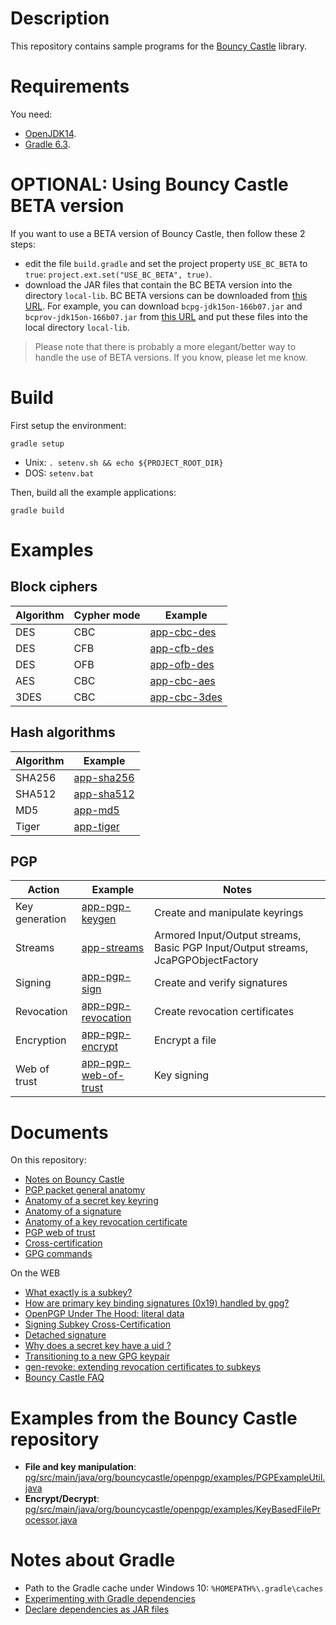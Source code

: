 # Description

This repository contains sample programs for the [Bouncy Castle](https://www.bouncycastle.org) library.

# Requirements

You need:
* [OpenJDK14](doc/java-version.md).
* [Gradle 6.3](doc/gradle-version.md).

# OPTIONAL: Using Bouncy Castle BETA version

If you want to use a BETA version of Bouncy Castle, then follow these 2 steps:

* edit the file `build.gradle` and set the project property `USE_BC_BETA` to `true`: `project.ext.set("USE_BC_BETA", true)`.
* download the JAR files that contain the BC BETA version into the directory `local-lib`.
  BC BETA versions can be downloaded from [this URL](https://downloads.bouncycastle.org/betas/).
  For example, you can download `bcpg-jdk15on-166b07.jar` and `bcprov-jdk15on-166b07.jar` from [this URL](https://downloads.bouncycastle.org/betas/)
  and put these files into the local directory `local-lib`.

> Please note that there is probably a more elegant/better way to handle the use of BETA versions.
> If you know, please let me know.

# Build

First setup the environment:

    gradle setup
    
* Unix: `. setenv.sh && echo ${PROJECT_ROOT_DIR}`
* DOS: `setenv.bat`
    
Then, build all the example applications:

    gradle build
    
# Examples

## Block ciphers

| Algorithm | Cypher mode | Example                      |
|-----------|-------------|------------------------------|
| DES       | CBC         | [app-cbc-des](app-cbc-des)   |
| DES       | CFB         | [app-cfb-des](app-cfb-des)   |
| DES       | OFB         | [app-ofb-des](app-ofb-des)   |
| AES       | CBC         | [app-cbc-aes](app-cbc-aes)   |
| 3DES      | CBC         | [app-cbc-3des](app-cbc-3des) |

## Hash algorithms

| Algorithm | Example                      |
|-----------|------------------------------|
| SHA256    | [app-sha256](app-sha256)     |
| SHA512    | [app-sha512](app-sha512)     |
| MD5       | [app-md5](app-md5)           |
| Tiger     | [app-tiger](app-tiger)       |

## PGP

| Action               | Example                                        | Notes                                                                              |
|----------------------|------------------------------------------------|------------------------------------------------------------------------------------|
| Key generation       | [app-pgp-keygen](app-pgp-keygen)               | Create and manipulate keyrings                                                     |
| Streams              | [app-streams](app-streams)                     | Armored Input/Output streams, Basic PGP Input/Output streams, JcaPGPObjectFactory  |
| Signing              | [app-pgp-sign](app-pgp-sign)                   | Create and verify signatures                                                       |
| Revocation           | [app-pgp-revocation](app-pgp-revocation)       | Create revocation certificates                                                     |
| Encryption           | [app-pgp-encrypt](app-pgp-encrypt)             | Encrypt a file                                                                     |
| Web of trust         | [app-pgp-web-of-trust](app-pgp-web-of-trust)   | Key signing                                                                        |

# Documents

On this repository:

* [Notes on Bouncy Castle](doc/bouncy-castle-notes.md)
* [PGP packet general anatomy](doc/pgp-packet.md)
* [Anatomy of a secret key keyring](doc/pgp-packets-secret-keyring.md)
* [Anatomy of a signature](doc/pgp-packets-signature.md)
* [Anatomy of a key revocation certificate](doc/pgp-packets-revocation.md)
* [PGP web of trust](doc/pgp-web-of-trust.md)
* [Cross-certification](doc/cross-certify.md)
* [GPG commands](doc/gpg.md)

On the WEB

* [What exactly is a subkey?](https://security.stackexchange.com/questions/76940/what-exactly-is-a-subkey)
* [How are primary key binding signatures (0x19) handled by gpg?](https://lists.gnupg.org/pipermail/gnupg-users/2014-May/049794.html)
* [OpenPGP Under The Hood: literal data](https://under-the-hood.sequoia-pgp.org/literal-data/)
* [Signing Subkey Cross-Certification](https://gnupg.org/faq/subkey-cross-certify.html)
* [Detached signature](https://subversivebytes.wordpress.com/2013/12/10/pgp-cryptography-with-the-legion-of-the-bouncy-castle-part-5/)
* [Why does a secret key have a <ultimate> uid ?](https://unix.stackexchange.com/questions/407062/gpg-list-keys-command-outputs-uid-unknown-after-importing-private-key-onto)
* [Transitioning to a new GPG keypair](https://www.alessandromenti.it/blog/2017/01/transitioning-new-gpg-keypair.html)
* [gen-revoke: extending revocation certificates to subkeys](https://blogs.gentoo.org/mgorny/2019/02/20/gen-revoke-extending-revocation-certificates-to-subkeys/)
* [Bouncy Castle FAQ](http://www.bouncycastle.org/wiki/display/JA1/PGP+Questions)

# Examples from the Bouncy Castle repository

* **File and key manipulation**: [pg/src/main/java/org/bouncycastle/openpgp/examples/PGPExampleUtil.java](https://github.com/bcgit/bc-java/blob/master/pg/src/main/java/org/bouncycastle/openpgp/examples/PGPExampleUtil.java)
* **Encrypt/Decrypt**: [pg/src/main/java/org/bouncycastle/openpgp/examples/KeyBasedFileProcessor.java](https://github.com/bcgit/bc-java/blob/master/pg/src/main/java/org/bouncycastle/openpgp/examples/KeyBasedFileProcessor.java)

# Notes about Gradle

* Path to the Gradle cache under Windows 10: `%HOMEPATH%\.gradle\caches`
* [Experimenting with Gradle dependencies](https://alexfu.github.io/android/2017/11/07/experimenting-with-gradle-dependencies.html)
* [Declare dependencies as JAR files](https://docs.gradle.org/current/dsl/org.gradle.api.artifacts.dsl.DependencyHandler.html)
